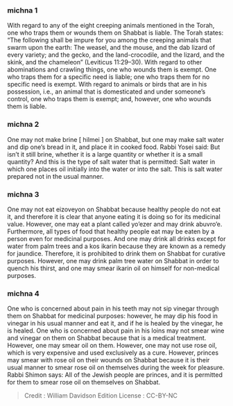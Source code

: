 
### michna 1
With regard to any of the eight creeping animals mentioned in the Torah, one who traps them or wounds them on Shabbat is liable. The Torah states: “The following shall be impure for you among the creeping animals that swarm upon the earth: The weasel, and the mouse, and the dab lizard of every variety; and the gecko, and the land-crocodile, and the lizard, and the skink, and the chameleon” (Leviticus 11:29–30). With regard to other abominations and crawling things, one who wounds them is exempt. One who traps them for a specific need is liable; one who traps them for no specific need is exempt. With regard to animals or birds that are in his possession, i.e., an animal that is domesticated and under someone’s control, one who traps them is exempt; and, however, one who wounds them is liable.

### michna 2
One may not make brine [ hilmei ] on Shabbat, but one may make salt water and dip one’s bread in it, and place it in cooked food. Rabbi Yosei said: But isn’t it still brine, whether it is a large quantity or whether it is a small quantity? And this is the type of salt water that is permitted: Salt water in which one places oil initially into the water or into the salt. This is salt water prepared not in the usual manner.

### michna 3
One may not eat eizoveyon on Shabbat because healthy people do not eat it, and therefore it is clear that anyone eating it is doing so for its medicinal value. However, one may eat a plant called yo’ezer and may drink abuvro’e. Furthermore, all types of food that healthy people eat may be eaten by a person even for medicinal purposes. And one may drink all drinks except for water from palm trees and a kos ikarin because they are known as a remedy for jaundice. Therefore, it is prohibited to drink them on Shabbat for curative purposes. However, one may drink palm tree water on Shabbat in order to quench his thirst, and one may smear ikarin oil on himself for non-medical purposes.

### michna 4
One who is concerned about pain in his teeth may not sip vinegar through them on Shabbat for medicinal purposes: however, he may dip his food in vinegar in his usual manner and eat it, and if he is healed by the vinegar, he is healed. One who is concerned about pain in his loins may not smear wine and vinegar on them on Shabbat because that is a medical treatment. However, one may smear oil on them. However, one may not use rose oil, which is very expensive and used exclusively as a cure. However, princes may smear with rose oil on their wounds on Shabbat because it is their usual manner to smear rose oil on themselves during the week for pleasure. Rabbi Shimon says: All of the Jewish people are princes, and it is permitted for them to smear rose oil on themselves on Shabbat.

>Credit : William Davidson Edition
>License :  CC-BY-NC